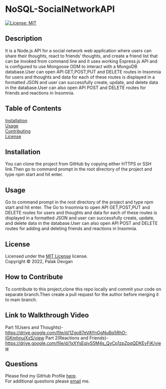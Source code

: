 # NoSQL-SocialNetworkAPI
[![License: MIT](https://img.shields.io/badge/License-MIT-yellow.svg)](https://www.mit.edu/~amini/LICENSE.md)

## Description

It is a Node.js API for a social network web application where users can share their thoughts, react to friends’ thoughts, and create a friend list that can be invoked from command line and it uses working Express.js API and is configured to use Mongoose ODM to interact with a MongoDB database.User can open API GET,POST,PUT and DELETE routes in Insomnia for users and thoughts and data for each of these routes is displayed in a formatted JSON and user can successfully create, update, and delete data in the database.User can also open API POST and DELETE routes for friends and reactions in Insomnia.

## Table of Contents

[Installation](#installation)  
[Usage](#usage)  
[Contributing](#how-to-contribute)  
[License](#license)  

## Installation

You can clone the project from GitHub by copying either HTTPS or SSH link.Then go to command prompt in the root directory of the project and type npm start and hit enter.

## Usage

Go to command prompt in the root directory of the project and type npm start and hit enter. The Go to Insomnia to open API GET,POST,PUT and DELETE routes for users and thoughts and data for each of these routes is displayed in a formatted JSON and user can successfully create, update, and delete data in the database.User can also open API POST and DELETE routes for adding and deleting friends and reactions in Insomnia.

## License

Licensed under the [MIT License](https://www.mit.edu/~amini/LICENSE.md) license.  
Copyright &copy; 2022, Palak Devgan

## How to Contribute

To contribute to this project,clone this repo locally and commit your code on separate branch.Then create a pull request for the author before merging it to main branch.

## Link to Walkthrough Video
Part 1(Users and Thoughts)-https://drive.google.com/file/d/1Zgo87eVAYnGgNuBq5RhD-IGKmhnujXxS/view
Part 2(Reactions and Friends)-https://drive.google.com/file/d/1xXYsEqjvS5M4s_QyCp1zpZpqQDKEvFiK/view

## Questions

Please find my GitHub Profile [here](https://github.com/palakdevgan).  
For additional questions please [email](mailto:m7.palak@gmail.com) me.
